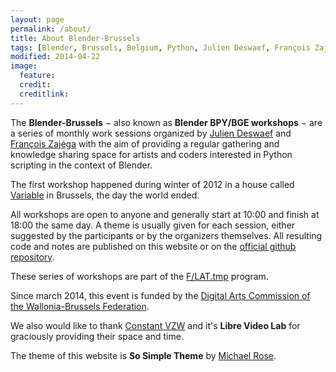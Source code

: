 ```yaml
---
layout: page
permalink: /about/
title: About Blender-Brussels
tags: [Blender, Brussels, Belgium, Python, Julien Deswaef, François Zajéga, F/LAT, Variable]
modified: 2014-04-22
image:
  feature: 
  credit: 
  creditlink: 
---
```


The **Blender-Brussels** − also known as **Blender BPY/BGE workshops** − are a series of monthly work sessions organized by [Julien Deswaef](http://xuv.be) and [François Zajéga](http://frankiezafe.org) with the aim of providing a regular gathering and knowledge sharing space for artists and coders interested in Python scripting in the context of Blender. 

The first workshop happened during winter of 2012 in a house called [Variable](http://variable.constantvzw.org) in Brussels, the day the world ended.

All workshops are open to anyone and generally start at 10:00 and finish at 18:00 the same day. A theme is usually given for each session, either suggested by the participants or by the organizers themselves. All resulting code and notes are published on this website or on the [official github repository](http://github.com/blender-brussels).

These series of workshops are part of the [F/LAT.tmp](http://f-lat.org) program. 

Since march 2014, this event is funded by the [Digital Arts Commission of the Wallonia-Brussels Federation](http://www.arts-numeriques.culture.be/).

We also would like to thank [Constant VZW](http://constantvzw.org/site/) and it's **Libre Video Lab** for graciously providing their space and time.

The theme of this website is **So Simple Theme** by [Michael Rose](http://mademistakes).